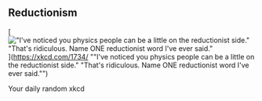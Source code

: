 ## Reductionism
[!["I've noticed you physics people can be a little on the reductionist side." "That's ridiculous. Name ONE reductionist word I've ever said."](https://imgs.xkcd.com/comics/reductionism.png)](https://xkcd.com/1734/ ""I've noticed you physics people can be a little on the reductionist side." "That's ridiculous. Name ONE reductionist word I've ever said."")

Your daily random xkcd
